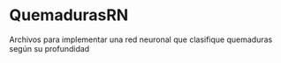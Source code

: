 # QuemadurasRN
Archivos para implementar una red neuronal que clasifique quemaduras según su profundidad
